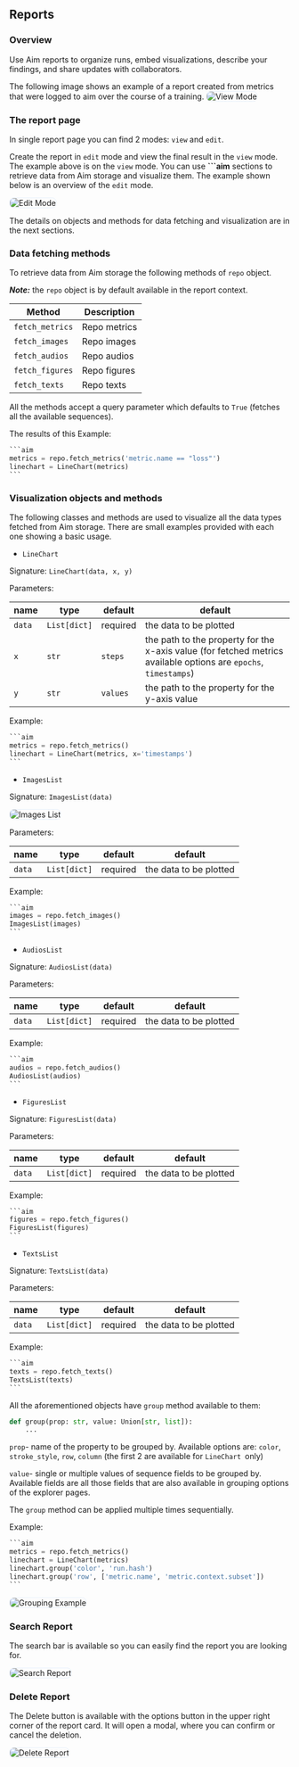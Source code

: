 ## Reports

### Overview

Use Aim reports to organize runs, embed visualizations, describe your findings, and share updates with collaborators. 

The following image shows an example of a report created from metrics that were logged to aim over the course of a training. 
<img alt="View Mode" style="border-radius: 8px; border: 1px solid #E8F1FC" src="https://docs-blobs.s3.us-east-2.amazonaws.com/images/ui/pages/reports/view-mode.png">


### The report page
In single report page you can find 2 modes: `view` and `edit`. 


Create the report in `edit` mode and view the final result in the `view` mode. The example above is on the `view` mode.
You can use 
**```aim** sections to retrieve data from Aim storage and visualize them. The example shown below is an overview of the `edit` mode.

<img alt="Edit Mode" style="border-radius: 8px; border: 1px solid #E8F1FC" src="https://docs-blobs.s3.us-east-2.amazonaws.com/images/ui/pages/reports/edit-mode.png">


The details on objects and methods for data fetching and visualization are in the next sections.

### Data fetching methods

To retrieve data from Aim storage the following methods of `repo` object.

__*Note:*__ the `repo` object is by default available in the report context.


| Method | Description |
| -------- | ----------- |
| `fetch_metrics` | Repo metrics |
| `fetch_images` | Repo images |
| `fetch_audios` | Repo audios |
| `fetch_figures` | Repo figures |
| `fetch_texts` | Repo texts |

All the methods accept a query parameter which defaults to `True` (fetches all the available sequences).

The results of this 
Example:

````python
```aim
metrics = repo.fetch_metrics('metric.name == "loss"')
linechart = LineChart(metrics)
```
````


### Visualization objects and methods

The following classes and methods are used to visualize all the data types fetched from Aim storage. 
There are small examples provided with each one showing a basic usage.



- `LineChart`

Signature:
`LineChart(data, x, y)`

Parameters:

| name | type | default | default | 
|-----|------------|---------|-------|
| `data` | `List[dict]` | required| the data to be plotted |
| `x`| `str` | `steps` |  the path to the property for the x-axis value (for fetched metrics available options are `epochs`, `timestamps`)|
| `y`| `str` | `values`| the path to the property for the y-axis value |

Example:
````python
```aim
metrics = repo.fetch_metrics()
linechart = LineChart(metrics, x='timestamps')
```
````

- `ImagesList`

Signature:
`ImagesList(data)`

<img alt="Images List" style="border-radius: 8px; border: 1px solid #E8F1FC" src="https://docs-blobs.s3.us-east-2.amazonaws.com/images/ui/pages/reports/images-list.png">

Parameters:

| name | type | default | default | 
|-----|------------|---------|-------|
| `data` | `List[dict]` | required| the data to be plotted |

Example:

````python
```aim
images = repo.fetch_images()
ImagesList(images)
```
````

- `AudiosList`

Signature:
`AudiosList(data)`

Parameters:

| name | type | default | default | 
|-----|------------|---------|-------|
| `data` | `List[dict]` | required | the data to be plotted |

Example:
````python
```aim
audios = repo.fetch_audios()
AudiosList(audios)
```
````

- `FiguresList`

Signature:
`FiguresList(data)`

Parameters:

| name | type | default | default | 
|-----|------------|---------|-------|
| `data` | `List[dict]` | required| the data to be plotted |

Example:
````python
```aim
figures = repo.fetch_figures()
FiguresList(figures)
```
````

- `TextsList`

Signature:
`TextsList(data)`

Parameters:

| name | type | default | default | 
|-----|------------|---------|-------|
| `data` | `List[dict]` | required| the data to be plotted |


 Example:
````python
```aim
texts = repo.fetch_texts()
TextsList(texts)
```
````


All the aforementioned objects have `group` method available to them:

```python
def group(prop: str, value: Union[str, list]):
    ...
```
`prop`- name of the property to be grouped by. Available options are: `color`, `stroke_style`, `row`, `column` (the first 2 are available for `LineChart `only)

`value`- single or multiple values of sequence fields to be grouped by. Available fields are all those fields that are also available in grouping options of the explorer pages.

The `group` method can be applied multiple times sequentially.

Example:
````python
```aim
metrics = repo.fetch_metrics()
linechart = LineChart(metrics)
linechart.group('color', 'run.hash')
linechart.group('row', ['metric.name', 'metric.context.subset'])
```
````

<img alt="Grouping Example" style="border-radius: 8px; border: 1px solid #E8F1FC" src="https://docs-blobs.s3.us-east-2.amazonaws.com/images/ui/pages/reports/grouping-example.png">

### Search Report 
The search bar is available so you can easily find the report you are looking for.
 
<img alt="Search Report" style="border-radius: 8px; border: 1px solid #E8F1FC" src="https://docs-blobs.s3.us-east-2.amazonaws.com/images/ui/pages/reports/search-report.png">

### Delete Report
    
The Delete button is available with the options button in the upper right corner of the report card. 
It will open a modal, where you can confirm or cancel the deletion.

<img alt="Delete Report" style="border-radius: 8px; border: 1px solid #E8F1FC" src="https://docs-blobs.s3.us-east-2.amazonaws.com/images/ui/pages/reports/delete-report.png">
